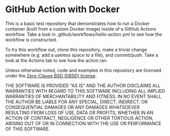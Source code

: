 # GitHub Action with Docker

This is a basic test repository that demonstrates how to run a Docker container (built from a custom Docker image) inside of a GitHub Actions workflow. Take a look in .github/workflows/hello-action.yml to see how the workflow is constructed.

To try this workflow out, clone this repository, make a trivial change somewhere (e.g. add a useless space to a file), and commit/push. Take a look at the Actions tab to see how the action ran.

Unless otherwise noted, code and examples in this repository are licensed under the [Zero-Clause BSD (0BSD) license](https://opensource.org/licenses/0BSD).

THE SOFTWARE IS PROVIDED "AS IS" AND THE AUTHOR DISCLAIMS ALL WARRANTIES WITH REGARD TO THIS SOFTWARE INCLUDING ALL IMPLIED WARRANTIES OF MERCHANTABILITY AND FITNESS. IN NO EVENT SHALL THE AUTHOR BE LIABLE FOR ANY SPECIAL, DIRECT, INDIRECT, OR CONSEQUENTIAL DAMAGES OR ANY DAMAGES WHATSOEVER RESULTING FROM LOSS OF USE, DATA OR PROFITS, WHETHER IN AN ACTION OF CONTRACT, NEGLIGENCE OR OTHER TORTIOUS ACTION, ARISING OUT OF OR IN CONNECTION WITH THE USE OR PERFORMANCE OF THIS SOFTWARE.